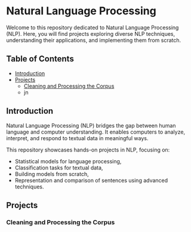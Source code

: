 # Natural Language Processing

Welcome to this repository dedicated to Natural Language Processing (NLP). Here, you will find projects exploring diverse NLP techniques, understanding their applications, and implementing them from scratch.

## Table of Contents
- [Introduction](#introduction)
- [Projects](#Projects)
  - [Cleaning and Processing the Corpus](#Cleaning-and-Processing-the-Corpus)
  - jn


## Introduction

Natural Language Processing (NLP) bridges the gap between human language and computer understanding. It enables computers to analyze, interpret, and respond to textual data in meaningful ways.

This repository showcases hands-on projects in NLP, focusing on:

- Statistical models for language processing,
- Classification tasks for textual data,
- Building models from scratch,
- Representation and comparison of sentences using advanced techniques.

  
## Projects

### Cleaning and Processing the Corpus


